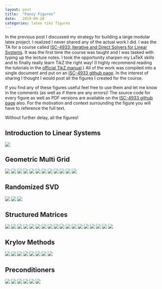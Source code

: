```yaml
---
layout: post
title:  "Fancy Figures"
date:   2019-09-26
categories: latex tikz figures
---
```


In the previous post I discussed my strategy for building a large modular latex
project.  I realized I never shared any of the actual work I did.  I was the TA
for a course called [ISC-4933: Iterative and Direct Solvers for Linear
Systems](https://github.com/eitanlees/ISC-4933). It was the first time the
course was taught and I was tasked with typing up the lecture notes.  I took
the opportunity sharpen my LaTeX skills and to finally really learn TikZ the
right way!  (I highly recommend reading the tutorials in the [official TikZ
manual](http://www.texample.net/media/pgf/builds/pgfmanualCVS2012-11-04.pdf).)
All of the work was compiled into a single document and put on an [ISC-4933
github page](https://github.com/eitanlees/ISC-4933).  In the interest of
sharing I thought I would post all the figures I created for the course.  

If you find any of these figures useful feel free to use them and let me know
in the comments (as well as if there are any errors)! The source code for every
figure as well as PDF versions are available on the [ISC-4933 github
page](https://github.com/eitanlees/ISC-4933) also. For the motivation and
context surrounding the figure you will have to reference the full text.

Without further delay, all the figures!

## Introduction to Linear Systems
![](/assets/images/tikz_figures/intro-linear-interpolation.png)

## Geometric Multi Grid
![](/assets/images/tikz_figures/gmg-2d-domain.png)
![](/assets/images/tikz_figures/gmg-2d-restriction-prolongation.png)
![](/assets/images/tikz_figures/gmg-full-multigrid.png)
![](/assets/images/tikz_figures/gmg-full-weighting.png)
![](/assets/images/tikz_figures/gmg-increasing-interval.png)
![](/assets/images/tikz_figures/gmg-interjection.png)
![](/assets/images/tikz_figures/gmg-interval.png)
![](/assets/images/tikz_figures/gmg-mu-3-cycle.png)
![](/assets/images/tikz_figures/gmg-prolongation.png)
![](/assets/images/tikz_figures/gmg-v-cycle.png)
![](/assets/images/tikz_figures/gmg-w-cycle.png)
![](/assets/images/tikz_figures/gmg-weighted-jacobi.png)

## Randomized SVD
![](/assets/images/tikz_figures/svd-Rn-to-Rm.png)
![](/assets/images/tikz_figures/svd-projection.png)
![](/assets/images/tikz_figures/svd-visualization.png)

## Structured Matrices 
![](/assets/images/tikz_figures/struct-mat-blob-example.png)
![](/assets/images/tikz_figures/struct-mat-blob-gamma1.png)
![](/assets/images/tikz_figures/struct-mat-blob-gamma23.png)
![](/assets/images/tikz_figures/struct-mat-blob-gamma4567.png)
![](/assets/images/tikz_figures/struct-mat-compress-cluster.png)
![](/assets/images/tikz_figures/struct-mat-extended-system.png)
![](/assets/images/tikz_figures/struct-mat-gamma-tree.png)
![](/assets/images/tikz_figures/struct-mat-general-index.png)
![](/assets/images/tikz_figures/struct-mat-hhs-woodbury.png)
![](/assets/images/tikz_figures/struct-mat-hhs.png)
![](/assets/images/tikz_figures/struct-mat-index-set-tree.png)
![](/assets/images/tikz_figures/struct-mat-large-matvec.png)
![](/assets/images/tikz_figures/struct-mat-low-rank-correction.png)
![](/assets/images/tikz_figures/struct-mat-partition-example.png)
![](/assets/images/tikz_figures/struct-mat-partition.png)
![](/assets/images/tikz_figures/struct-mat-telescope1.png)
![](/assets/images/tikz_figures/struct-mat-telescope2.png)
![](/assets/images/tikz_figures/struct-mat-telescope3.png)

## Krylov Methods
![](/assets/images/tikz_figures/krylov-P0.png)
![](/assets/images/tikz_figures/krylov-P1.png)
![](/assets/images/tikz_figures/krylov-P2.png)
![](/assets/images/tikz_figures/krylov-P5.png)
![](/assets/images/tikz_figures/krylov-contour-CG.png)
![](/assets/images/tikz_figures/krylov-contour-line-search.png)
![](/assets/images/tikz_figures/krylov-contour-with-labels.png)
![](/assets/images/tikz_figures/krylov-contour-zig-zag.png)

## Preconditioners
![](/assets/images/tikz_figures/pre-DD-in-R2.png)
![](/assets/images/tikz_figures/pre-DD-labeled.png)
![](/assets/images/tikz_figures/pre-DD-shaded.png)
![](/assets/images/tikz_figures/pre-poisson-mat-P.png)
![](/assets/images/tikz_figures/pre-poisson-mat.png)
![](/assets/images/tikz_figures/pre-venn.png)

